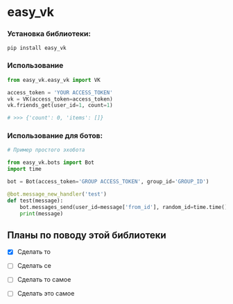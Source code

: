 # easy_vk


### Установка библиотеки:
`pip install easy_vk`

### Использование
```python
from easy_vk.easy_vk import VK

access_token = 'YOUR ACCESS_TOKEN'
vk = VK(access_token=access_token)
vk.friends_get(user_id=1, count=1)

# >>> {'count': 0, 'items': []} 
```

### Использование для ботов:
```python
# Пример простого эхобота

from easy_vk.bots import Bot
import time

bot = Bot(access_token='GROUP ACCESS_TOKEN', group_id='GROUP_ID')

@bot.message_new_handler('test')
def test(message):
    bot.messages_send(user_id=message['from_id'], random_id=time.time(), message=message['test'])
    print(message)
```

## Планы по поводу этой библиотеки
- [x] Cделать то
- [ ] Cделать се
- [ ] Cделать то самое
- [ ] Cделать это самое

